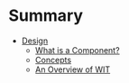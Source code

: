# Summary

- [Design](./design.md)
  - [What is a Component?](./what-is-a-component.md)
  - [Concepts](./concepts.md)
  - [An Overview of WIT](./wit-overview.md)
